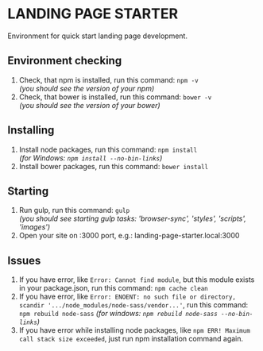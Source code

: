 # LANDING PAGE STARTER
Environment for quick start landing page development.

## Environment checking
1. Check, that npm is installed, run this command:  ```npm -v```  
   _(you should see the version of your npm)_
2. Check, that bower is installed, run this command: ```bower -v```  
   _(you should see the version of your bower)_

## Installing

1. Install node packages, run this command: ``npm install``  
   _(for Windows: ``npm install --no-bin-links``)_
2. Install bower packages, run this command: ``bower install``

## Starting
1. Run gulp, run this command: ``gulp``  
   _(you should see starting gulp tasks: 'browser-sync', 'styles', 'scripts', 'images')_
2. Open your site on :3000 port, e.g.: landing-page-starter.local:3000   

## Issues
1. If you have error, like ``Error: Cannot find module``, but this module exists in your package.json, run this command:
   ``npm cache clean``
2. If you have error, like ``Error: ENOENT: no such file or directory, scandir '.../node_modules/node-sass/vendor...'``, run this command:
``npm rebuild node-sass`` _(for windows: ``npm rebuild node-sass --no-bin-links``)_
3. If you have error while installing node packages, like ``npm ERR! Maximum call stack size exceeded``, just run npm installation command again.
